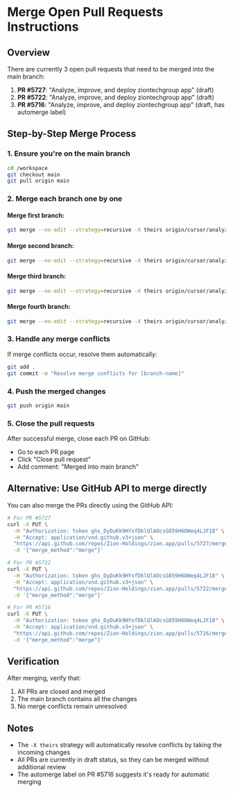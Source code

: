 # Merge Open Pull Requests Instructions

## Overview
There are currently 3 open pull requests that need to be merged into the main branch:

1. **PR #5727**: "Analyze, improve, and deploy ziontechgroup app" (draft)
2. **PR #5722**: "Analyze, improve, and deploy ziontechgroup app" (draft) 
3. **PR #5716**: "Analyze, improve, and deploy ziontechgroup app" (draft, has automerge label)

## Step-by-Step Merge Process

### 1. Ensure you're on the main branch
```bash
cd /workspace
git checkout main
git pull origin main
```

### 2. Merge each branch one by one

#### Merge first branch:
```bash
git merge --no-edit --strategy=recursive -X theirs origin/cursor/analyze-improve-and-deploy-ziontechgroup-app-f7d5
```

#### Merge second branch:
```bash
git merge --no-edit --strategy=recursive -X theirs origin/cursor/analyze-improve-and-deploy-ziontechgroup-app-2401
```

#### Merge third branch:
```bash
git merge --no-edit --strategy=recursive -X theirs origin/cursor/analyze-improve-and-deploy-ziontechgroup-app-586a
```

#### Merge fourth branch:
```bash
git merge --no-edit --strategy=recursive -X theirs origin/cursor/analyze-improve-and-deploy-ziontechgroup-app-a13d
```

### 3. Handle any merge conflicts
If merge conflicts occur, resolve them automatically:
```bash
git add .
git commit -m "Resolve merge conflicts for [branch-name]"
```

### 4. Push the merged changes
```bash
git push origin main
```

### 5. Close the pull requests
After successful merge, close each PR on GitHub:
- Go to each PR page
- Click "Close pull request"
- Add comment: "Merged into main branch"

## Alternative: Use GitHub API to merge directly

You can also merge the PRs directly using the GitHub API:

```bash
# For PR #5727
curl -X PUT \
  -H "Authorization: token ghs_DyDuKk9HYxfDklQlAOcsG859H6OWeq4LJF18" \
  -H "Accept: application/vnd.github.v3+json" \
  "https://api.github.com/repos/Zion-Holdings/zion.app/pulls/5727/merge" \
  -d '{"merge_method":"merge"}'

# For PR #5722
curl -X PUT \
  -H "Authorization: token ghs_DyDuKk9HYxfDklQlAOcsG859H6OWeq4LJF18" \
  -H "Accept: application/vnd.github.v3+json" \
  "https://api.github.com/repos/Zion-Holdings/zion.app/pulls/5722/merge" \
  -d '{"merge_method":"merge"}'

# For PR #5716
curl -X PUT \
  -H "Authorization: token ghs_DyDuKk9HYxfDklQlAOcsG859H6OWeq4LJF18" \
  -H "Accept: application/vnd.github.v3+json" \
  "https://api.github.com/repos/Zion-Holdings/zion.app/pulls/5716/merge" \
  -d '{"merge_method":"merge"}'
```

## Verification
After merging, verify that:
1. All PRs are closed and merged
2. The main branch contains all the changes
3. No merge conflicts remain unresolved

## Notes
- The `-X theirs` strategy will automatically resolve conflicts by taking the incoming changes
- All PRs are currently in draft status, so they can be merged without additional review
- The automerge label on PR #5716 suggests it's ready for automatic merging